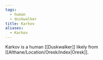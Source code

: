 ```yaml
---
tags:
  - human
  - duskwalker
title: Karkov
aliases:
  - Karkov
---
```


Karkov is a human [[Duskwalker]] likely from [[Althane/Location/Oresk/index|Oresk]].